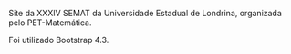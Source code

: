 Site da XXXIV SEMAT da Universidade Estadual de Londrina, organizada pelo PET-Matemática.

Foi utilizado Bootstrap 4.3.
